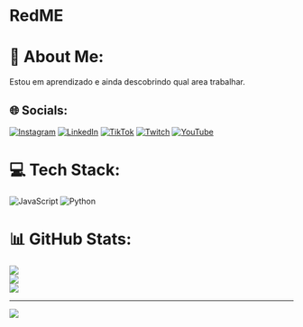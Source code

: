 # RedME
# 💫 About Me:
Estou em aprendizado e ainda descobrindo qual area trabalhar.


## 🌐 Socials:
[![Instagram](https://img.shields.io/badge/Instagram-%23E4405F.svg?logo=Instagram&logoColor=white)](https://instagram.com/mvilela_12) [![LinkedIn](https://img.shields.io/badge/LinkedIn-%230077B5.svg?logo=linkedin&logoColor=white)](https://linkedin.com/in/mvilela12) [![TikTok](https://img.shields.io/badge/TikTok-%23000000.svg?logo=TikTok&logoColor=white)](https://tiktok.com/@mvilela12_games) [![Twitch](https://img.shields.io/badge/Twitch-%239146FF.svg?logo=Twitch&logoColor=white)](https://twitch.tv/mvilela12) [![YouTube](https://img.shields.io/badge/YouTube-%23FF0000.svg?logo=YouTube&logoColor=white)](https://youtube.com/c/@mvilela12_games) 

# 💻 Tech Stack:
![JavaScript](https://img.shields.io/badge/javascript-%23323330.svg?style=for-the-badge&logo=javascript&logoColor=%23F7DF1E) ![Python](https://img.shields.io/badge/python-3670A0?style=for-the-badge&logo=python&logoColor=ffdd54)
# 📊 GitHub Stats:
![](https://github-readme-stats.vercel.app/api?username=mvilela12&theme=dark&hide_border=false&include_all_commits=false&count_private=false)<br/>
![](https://github-readme-streak-stats.herokuapp.com/?user=mvilela12&theme=dark&hide_border=false)<br/>
![](https://github-readme-stats.vercel.app/api/top-langs/?username=mvilela12&theme=dark&hide_border=false&include_all_commits=false&count_private=false&layout=compact)

---
[![](https://visitcount.itsvg.in/api?id=mvilela12&icon=0&color=0)](https://visitcount.itsvg.in)

<!-- Proudly created with GPRM ( https://gprm.itsvg.in ) -->
